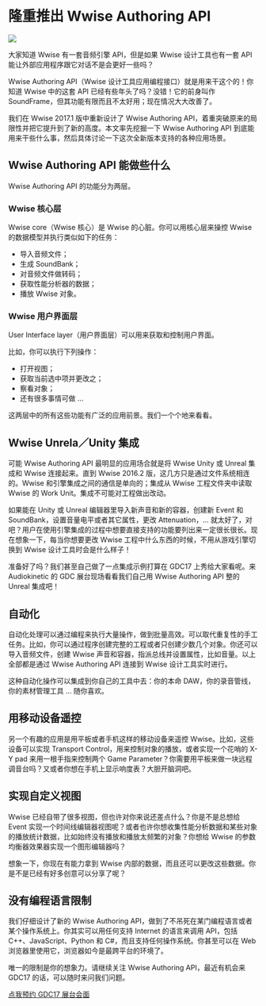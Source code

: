 # 隆重推出 Wwise Authoring API

![](http://info.audiokinetic.com/hubfs/Blog.png)

大家知道 Wwise 有一套音频引擎 API，但是如果 Wwise 设计工具也有一套 API 能让外部应用程序跟它对话不是会更好一些吗？

Wwise Authoring API（Wwise 设计工具应用编程接口）就是用来干这个的！你知道 Wwise 中的这套 API 已经有些年头了吗？没错！它的前身叫作 SoundFrame，但其功能有限而且不太好用；现在情况大大改善了。

我们在 Wwise 2017.1 版中重新设计了 Wwise Authoring API，着重突破原来的局限性并把它提升到了新的高度。本文率先挖掘一下 Wwise Authoring API 到底能用来干些什么事，然后具体讨论一下这次全新版本支持的各种应用场景。

## Wwise Authoring API 能做些什么

Wwise Authoring API 的功能分为两层。

### Wwise 核心层

Wwise core（Wwise 核心）是 Wwise 的心脏。你可以用核心层来操控 Wwise 的数据模型并执行类似如下的任务：

- 导入音频文件；
- 生成 SoundBank；
- 对音频文件做转码；
- 获取性能分析器的数据；
- 播放 Wwise 对象。

### Wwise 用户界面层

User Interface layer（用户界面层）可以用来获取和控制用户界面。

比如，你可以执行下列操作：

- 打开视图；
- 获取当前选中项并更改之；
- 察看对象；
- 还有很多事情可做 ...

这两层中的所有这些功能有广泛的应用前景。我们一个个地来看看。

## Wwise Unrela／Unity 集成

可能 Wwise Authoring API 最明显的应用场合就是将 Wwise Unity 或 Unreal 集成和 Wwise 连接起来。直到 Wwise 2016.2 版，这几方只是通过文件系统相连的。Wwise 和引擎集成之间的通信是单向的；集成从 Wwise 工程文件夹中读取 Wwise 的 Work Unit。集成不可能对工程做出改动。

如果能在 Unity 或 Unreal 编辑器里导入新声音和新的容器，创建新 Event 和 SoundBank，设置音量电平或者其它属性，更改 Attenuation，... 就太好了，对吧？用户在使用引擎集成的过程中想要直接支持的功能要列出来一定很长很长。现在想象一下，每当你想要更改 Wwise 工程中什么东西的时候，不用从游戏引擎切换到 Wwise 设计工具时会是什么样子！

准备好了吗？我们甚至自己做了一点集成示例打算在 GDC17 上秀给大家看呢。来 Audiokinetic 的 GDC 展台现场看看我们自己用 Wwise Authoring API 整的 Unreal 集成吧！

## 自动化

自动化处理可以通过编程来执行大量操作，做到批量高效。可以取代重复性的手工任务。比如，你可以通过程序创建完整的工程或者只创建少数几个对象。你还可以导入音频文件，创建 Wwise 声音和容器，指派总线并设置属性，比如音量。以上全部都是通过  Wwise Authoring API 连接到 Wwise 设计工具实时进行。

这种自动化操作可以集成到你自己的工具中去：你的本命 DAW，你的录音管线，你的素材管理工具 ... 随你喜欢。

## 用移动设备遥控

另一个有趣的应用是用平板或者手机这样的移动设备来遥控 Wwise。比如，这些设备可以实现 Transport Control，用来控制对象的播放，或者实现一个花哨的 X-Y pad 来用一根手指来控制两个 Game Parameter？你需要用平板来做一块远程调音台吗？又或者你想在手机上显示响度表？大胆开脑洞吧。

## 实现自定义视图

Wwise 已经自带了很多视图，但也许对你来说还差点什么？你是不是总想给 Event 实现一个时间线编辑器视图呢？或者也许你想收集性能分析数据和某些对象的播放统计数据，比如始终没有播放和播放太频繁的对象？你想给 Wwise 的参数均衡器效果器实现一个图形编辑器吗？

想象一下，你现在有能力拿到 Wwise 内部的数据，而且还可以更改这些数据。你是不是已经有好多创意可以分享了呢？


## 没有编程语言限制

我们仔细设计了新的 Wwise Authoring API，做到了不吊死在某门编程语言或者某个操作系统上。你其实可以用任何支持 Internet 的语言来调用 API，包括 C++、JavaScript、Python 和 C#，而且支持任何操作系统。你甚至可以在 Web 浏览器里使用它，浏览器如今是最跨平台的环境了。

唯一的限制是你的想象力。请继续关注 Wwise Authoring API，最近有机会来 GDC17 的话，可以随时来问我们问题。



[点我预约 GDC17 展台会面](https://cta-service-cms2.hubspot.com/ctas/v2/public/cs/c/?cta_guid=18e05218-0ee9-4f54-89fc-8fe543148bb0&placement_guid=ad2c033a-da82-4250-88b9-10f6dfc50a73&portal_id=1940263&redirect_url=APefjpHpHoVJuCdzfUXNAsVa5n1r5yseW7wWc0sokxXS11p4QwBeuo9yz7vnFBT9z8tpsF-75soZ8gaUw8I-1whXPv8Ti9Yg1KKgKc7VRr3rd4eBJUBy89PBBX58sgelo8CXl8kOaDx7tlY-_K5ftMs1-wFhui7jRpGiz128AmWT1TsGC3kIjeAxZ1DQ_TvEXHJmKmxLdDdT08tKJCIjS13bYqCAQzNCXtwt2NIu2CW1YIskLGhx687wz1EIldckP7ZGpIiH4TpG4mwECRG90y8ieJBSw9z3tQ&hsutk=c1106935c58e1f51be8e04bf173386d6&canon=https%3A%2F%2Fblog.audiokinetic.com%2Fintroducing-the-wwise-authoring-api%2F&utm_referrer=https%3A%2F%2Fblog.audiokinetic.com%2Fen%2F&__hstc=170909823.c1106935c58e1f51be8e04bf173386d6.1454336431772.1487076912294.1487710366310.185&__hssc=170909823.3.1487710366310&__hsfp=3974155380)
